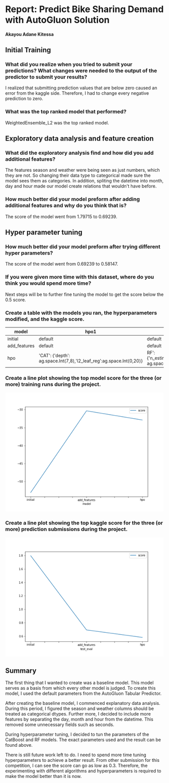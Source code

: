 # Report: Predict Bike Sharing Demand with AutoGluon Solution
#### Akayou Adane Kitessa

## Initial Training
### What did you realize when you tried to submit your predictions? What changes were needed to the output of the predictor to submit your results?
I realized that submitting prediction values that are below zero caused an error from the kaggle side. Therefore, I had to change every negative prediction to zero.

### What was the top ranked model that performed?
WeightedEnsemble_L2 was the top ranked model. 

## Exploratory data analysis and feature creation
### What did the exploratory analysis find and how did you add additional features?
The features season and weather were being seen as just numbers, which they are not. So changing their data type to categorical made sure the model sees them as categories. In addition, spliting the datetime into month, day and hour made our model create relations that wouldn't have before.

### How much better did your model preform after adding additional features and why do you think that is?
The score of the model went from 1.79715 to 0.69239. 

## Hyper parameter tuning
### How much better did your model preform after trying different hyper parameters?
The score of the model went from 0.69239 to 0.58147.

### If you were given more time with this dataset, where do you think you would spend more time?
Next steps will be to further fine tuning the model to get the score below the 0.5 score.

### Create a table with the models you ran, the hyperparameters modified, and the kaggle score.
|    model	        |hpo1	                             |hpo2	    |hpo3	    |score  |
|-------------------|------------------------------------|------------|-----------|-------|
| 	initial	        |default	                         |default	    |default	|1.79715|
| 	add_features	|default	                         |default	    |default	|0.69239|
| 	hpo	            |'CAT': {'depth': ag.space.Int(7,8),'l2_leaf_reg':ag.space.Int(0,20)}  |   RF': {'n_estimators':200,'min_samples_split': ag.space.Int(2,5)}    |default	|0.58147|
                      	

### Create a line plot showing the top model score for the three (or more) training runs during the project.

![model_train_score.png](model_train_score.png)

### Create a line plot showing the top kaggle score for the three (or more) prediction submissions during the project.

![model_test_score.png](model_test_score.png)

## Summary
The first thing that I wanted to create was a baseline model. This model serves as a basis from which every other model is judged. To create this model, I used the default parameters from the AutoGluon Tabular Predictor. 

After creating the baseline model, I commenced explanatory data analysis. During this period, I figured the season and weather columns should be treated as categorical dtypes. Further more, I decided to include more features by separating the day, month and hour from the datetime. This removed some unnecessary fields such as seconds.

During hyperparameter tuning, I decided to tun the parameters of the CatBoost and RF models. The exact parameters used and the result can be found above.

There is still future work left to do. I need to spend more time tuning hyperparameters to achieve a better result. From other submission for this competition, I can see the score can go as low as 0.3. Therefore, the experimenting with different algorithms and hyperparameters is required to make the model better than it is now.
